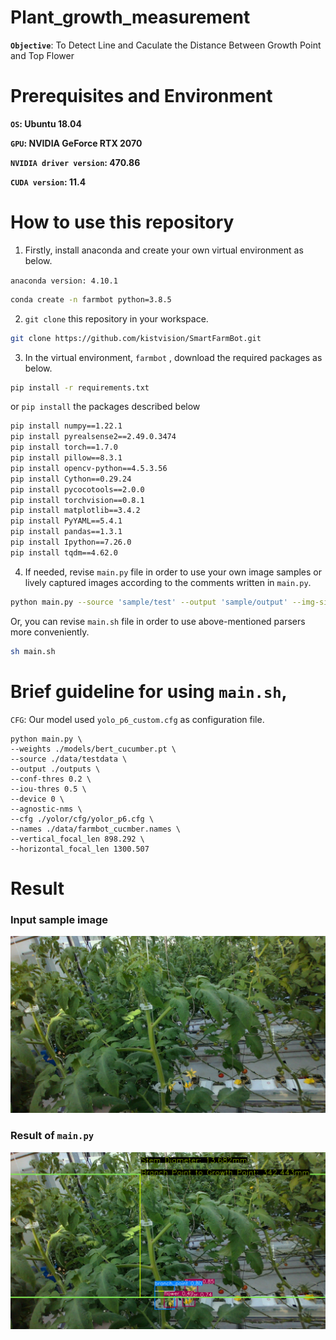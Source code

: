 # Plant_growth_measurement

**`Objective`**: To Detect Line and Caculate the Distance Between Growth Point and Top Flower

# Prerequisites and Environment

**`OS`: Ubuntu 18.04**

**`GPU`: NVIDIA GeForce RTX 2070**

**`NVIDIA driver version`: 470.86**

**`CUDA version`: 11.4**

# How to use this repository

1) Firstly, install anaconda and create your own virtual environment as below.

`anaconda version: 4.10.1`

```bash
conda create -n farmbot python=3.8.5
```

2)  `git clone` this repository in your workspace.

```bash
git clone https://github.com/kistvision/SmartFarmBot.git
```

3) In the virtual environment, `farmbot` , download the required packages as below. 

```bash
pip install -r requirements.txt
```

or `pip install` the packages described below

```bash
pip install numpy==1.22.1
pip install pyrealsense2==2.49.0.3474
pip install torch==1.7.0
pip install pillow==8.3.1
pip install opencv-python==4.5.3.56
pip install Cython==0.29.24
pip install pycocotools==2.0.0
pip install torchvision==0.8.1
pip install matplotlib==3.4.2
pip install PyYAML==5.4.1
pip install pandas==1.3.1
pip install Ipython==7.26.0
pip install tqdm==4.62.0
```

4) If needed, revise `main.py` file in order to use your own image samples or lively captured images according to the comments written in `main.py`.

```bash
python main.py --source 'sample/test' --output 'sample/output' --img-size 320 
```
Or, you can revise `main.sh` file in order to use above-mentioned parsers more conveniently.

```bash
sh main.sh
```


# Brief guideline for using `main.sh`,

`CFG`: Our model used `yolo_p6_custom.cfg` as configuration file.

``` shell
python main.py \
--weights ./models/bert_cucumber.pt \
--source ./data/testdata \
--output ./outputs \
--conf-thres 0.2 \
--iou-thres 0.5 \
--device 0 \
--agnostic-nms \
--cfg ./yolor/cfg/yolor_p6.cfg \
--names ./data/farmbot_cucmber.names \
--vertical_focal_len 898.292 \
--horizontal_focal_len 1300.507
```

# Result
### Input sample image
![input](test/rgb/RGB_20220222_016_3.png)

### Result of `main.py`
![output](image/RGB_20220222_016_3.png)
